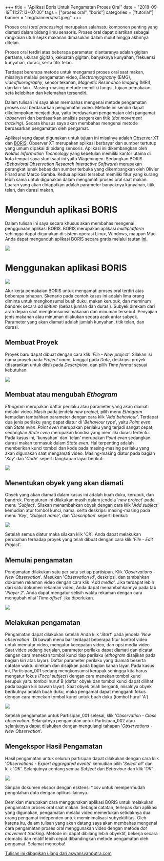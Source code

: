 +++
title = "Aplikasi Boris Untuk Pengamatan Proses Oral"
date = "2018-09-19T11:27:13+07:00"
tags = ["proses oral", "boris"]
categories = ["tutorial"]
banner = "img/banners/eat.jpeg"
+++

Proses oral (*oral processing*) merupakan salahsatu komponen penting yang diamati dalam bidang ilmu sensoris. Proses oral dapat diartikan sebagai rangkaian utuh sejak makanan dimasukan dalam mulut hingga akhirnya ditelan.

Proses oral terdiri atas beberapa paramater, diantaranya adalah gigitan pertama, ukuran gigitan, kekuatan gigitan, banyaknya kunyahan, frekuensi kunyahan, durasi, serta titik telan.

Terdapat bererapa metode untuk mengamati proses oral saat makan, misalnya melalui pengamatan video, *Electromyography* (EMG), *videofluorography*, sensor tekanan, *Magnetic Resonance Imaging* (MRI), dan lain-lain . Masing-masing metode memiliki fungsi, tujuan pemakaian, seta kelebihan dan kelemahan tersendiri.

Dalam tulisan ini saya akan membahas mengenai metode pengamatan proses oral berdasarkan pengamatan video. Metode ini sendiri dapat dikelompokan menjadi dua, yaitu berdasarkan pengamatan oleh pangamat (*observer*) dan berdasarkan analisis pergerakan titik (*dot movement tracking*). Secara khusus saya akan membahas mengenai metode berdasarkan pengamatan oleh pengamat.

Aplikasi yang dapat digunakan untuk tujuan ini misalnya adalah [Observer XT](http://www.noldus.com/human-behavior-research/products/the-observer-xt) dan [BORIS](http://www.boris.unito.it/). Observer XT merupakan aplikasi berbayar dan sumber tertutup yang umum dipakai di bidang sensoris. Aplikasi ini dikembangkan oleh *Noldus Information Technology* yang kebetulan memiliki kantor utama di kota tempat saya studi saat ini yaitu Wageningen. Sedangkan BORIS (*Behavioral Observation Research Interactive Software*) merupakan perangkat lunak bebas dan sumber terbuka yang dikembangkan oleh Olivier Friard and Marco Gamba. Kedua aplikasi tersebut memiliki fitur yang kurang lebih sama untuk digunakan dalam mengamati proses oral saat makan. Luaran yang akan didapatkan adalah parameter banyaknya kunyahan, titik telan, dan durasi makan,

# Mengunduh aplikasi BORIS
Dalam tulisan ini saya secara khusus akan membahas mengenai penggunaan aplikasi BORIS. BORIS merupakan aplikasi *multiplatform* sehingga dapat digunakan di sistem operasi Linux, Windows, maupun Mac. Anda dapat mengunduh aplikasi BORIS secara gratis melalui tautan [ini](http://www.boris.unito.it/pages/download.html).

![](/img/blog/boris-lp.jpg)

# Menggunakan aplikasi BORIS
![](/img/blog/boris-ip.jpg)

Alur kerja pemakaian BORIS untuk mengamati proses oral terdiri atas beberapa tahapan. Skenario pada contoh kasus ini adalah lima orang diminta untuk mengkonsumsi buah duku, makan kerupuk, dan meminum bandrek secara *ad libitum* (bebas jumlah dan durasi). Subyek direkam dari arah depan saat mengkonsumsi makanan dan minuman tersebut. Penyajian jenis makanan atau minuman dilakukan secara acak antar subyek. Parameter yang akan diamati adalah jumlah kunyahan, titik telan, dan durasi.

## Membuat Proyek
Proyek baru dapat dibuat  dengan cara klik '*File - New project*'. Silakan isi nama proyek pada *Project name*, tanggal pada *Date*, deskripsi proyek (disarankan untuk diisi) pada *Description*, dan pilih *Time format* sesuai kebutuhan.

![](/img/blog/boris-proyek-baru.jpg)

## Membuat atau mengubah *Ethogram*
*Ethogram* merupakan daftar perilaku atau parameter yang akan diamati melalui video. Masih pada jendela *new project*, pilih menu *Ethogram* kemudian tambahkan parameter dengan cara klik '*Add behaviour*'. Terdapat dua jenis perilaku yang dapat diatur di '*Behaviour type*', yaitu *Point even* dan *State even*. *Point even* merupakan perilaku yang terjadi sangat cepat, sedangkan *State even* merupakan kondisi yang memiliki durasi tertentu. Pada kasus ini, 'kunyahan' dan 'telan' merupakan *Point even* sedangkan durasi makan termasuk dalam *State even*. Hal terpenting adalah memberikan kunci tombol dan kode pada masing-masing perilaku yang akan digunakan saat mengamati video. Masing-masing diatur pada bagian '*Key*' dan '*Code*' seperti tangkapan layar berikut:

![](/img/blog/boris-ethogram.jpg)

## Menentukan obyek yang akan diamati
Obyek yang akan diamati dalam kasus ini adalah buah duku, kerupuk, dan bandrek. Pengaturan ini dilakukan masih dalam jendela '*new project*' pada menu '*Subject*'. Silakan menambahkan obyek dengan cara klik '*Add subject*' kemudian atur tombol kunci, nama, serta deskripsi masing-masing pada menu '*Key*', '*Subject name*', dan '*Description*' seperti berikut:

![](/img/blog/boris-subyek.jpg)

Setelah semua diatur maka silakan klik '*OK*'. Anda dapat melakukan perubahan terhadap proyek yang telah dibuat dengan cara klik '*File - Edit Project*'.

## Memulai pengamatan
Pengamatan dilakukan satu per satu setiap partisipan. Klik '*Observations - New Observation*'. Masukan '*Observation id*', deskripsi, dan tambahkan dokumen rekaman video dengan cara klik '*Add media*'. Jika terdapat lebih dari satu dokumen rekaman video, Anda dapat menambahkannya pada tab '*Player 2*'. Anda dapat mengatur selisih waktu rekaman dengan cara mengubah nilai '*Time offset*' jika diperlukan.

![](/img/blog/boris-tambah-observasi.jpg)

## Melakukan pengamatan
Pengamatan dapat dilakukan setelah Anda klik '*Start*' pada jendela '*New observation'*. Di bawah menu bar terdapat beberapa fitur kontrol video untuk memutar video, mengatur kecepatan video, dan opsi media video. Saat video sedang berjalan, parameter perilaku dapat diamati dan dicatat dengan cara menekan tombol kunci tiap perilaku (*ethogram* disajikan pada bagian kiri atas layar). Daftar parameter perilaku yang diamati beserta catatan waktu direkam dan disajikan pada bagian kanan layar. Pada kasus ini, Partisipan_001 sedang mengkonsumsi kerupuk sehingga kita harus mengatur fokus (*Focal subject*) dengan cara menekan tombol kunci kerupuk yaitu tombol huruf B (daftar obyek dan tombol kunci dapat dilihat pada bagian kiri bawah layar). Saat obyek telah berganti, misalnya obyek berikutnya adalah buah duku, maka pengamat dapat mengganti fokus dengan cara menekan tombol kunci untuk buah duku (tombol huruf 'A'). 

![](/img/blog/boris-pengamatan.jpg)

Setelah pengamatan untuk Partisipan_001 selesai, klik '*Observation - Close observation*. Selanjutnya pengamatan untuk Partisipan_002 atau selanjutnya dapat dilakukan dengan mengulangi tahapan '*Observations - New Observation*'.

## Mengekspor Hasil Pengamatan
Hasil pengamatan untuk seluruh partisipan dapat dilakukan dengan cara klik '*Observations - Export aggregated events*' kemudian pilih '*Select all*' dan klik '*OK*'. Selanjutnya centang semua *Subject* dan *Behaviour* dan klik '*OK*'. 

![](/img/blog/boris-ekspor.jpg)

Simpan dokumen ekspor dengan esktensi *.csv untuk mempermudah pengolahan data dengan aplikasi lainnya.

Demikian merupakan cara menggunakan aplikasi BORIS untuk melakukan pengamatan proses oral saat makan. Sebagai catatan, terlepas dari aplikasi yang digunakan, pengamatan melalui video memerlukan setidaknya dua orang pengamat independen untuk meminimalisasi subyektifitas. Oleh karena itu, dalam tulisan yang akan datang saya akan membahas mengenai cara pengamatan proses oral menggunakan video dengan metode *dot movement tracking*. Metode ini dapat dibilang lebih obyektif, bekerja secara otomatis dan relatif lebih cepat dibandingkan metode pengamatan oleh pengamat. Selamat mencoba!

[Tulisan ini dibagikan ulang dari aswansyahputra.com](https://aswansyahputra.com/post/aplikasi-boris-untuk-pengamatan-proses-oral/)

